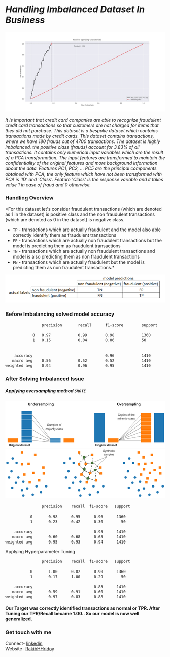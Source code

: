 # *Handling Imbalanced Dataset In Business*
![rocauc](images/roc_auc.jpg)

*It is important that credit card companies are able to recognize fraudulent credit card transactions so that customers are not charged for items that they did not purchase.
This dataset is a bespoke dataset which contains transactions made by credit cards. This dataset contains transactions, where we have 180 frauds out of 4700 transactions. The dataset is highly imbalanced, the positive class (frauds) account for 3.83% of all transactions.
It contains only numerical input variables which are the result of a PCA transformation. The input features are transformed to maintain the confidentiality of the original features and more background information about the data. Features PC1, PC2, … PC5 are the principal 
components obtained with PCA, the only feature which have not been transformed with PCA is 'ID' and 'Class'. Feature 'Class' is the response variable and it takes value 1 in case of fraud and 0 otherwise.*



### Handling Overview
*For this dataset let's consider fraudulent transactions (which are denoted as 1 in the dataset) is positive class and the non fraudulent transactions (which are denoted as 0 in the dataset) is negative class.
*    ```TP``` - transactions which are actually fraudulent and the model also able correctly identify them as fraudulent transactions
*    ```FP``` - transactions which are actually non fraudulent transactions but the model is predicting them as fraudulent transactions
*    ```TN``` - transactions which are actually non fraudulent transactions and model is also predicting them as non fraudulent transactions
*    ```FN``` - transactions which are actually fraudulent but the model is predicting them as non fraudulent transactions.*

![confusionmatrix](images/confusion_matrix.PNG)


### Before Imbalancing solved model accuracy

```
                precision       recall      f1-score        support

            0   0.97            0.99        0.98            1360
            1   0.15            0.04        0.06            50


    accuracy                                0.96            1410
   macro avg    0.56            0.52        0.52            1410
weighted avg    0.94            0.96        0.95            1410
```



### After Solving Imbalanced Issue
##### Applying oversampling method ```SMOTE```
![oversampling](images/resampling.png)
![smote](images/smote.png)

```
                precision    recall  f1-score   support

           0       0.98      0.95      0.96      1360
           1       0.23      0.42      0.30        50

    accuracy                           0.93      1410
   macro avg       0.60      0.68      0.63      1410
weighted avg       0.95      0.93      0.94      1410
```


Applying Hyperparameter Tuning
```
                precision    recall  f1-score   support

           0       1.00      0.82      0.90      1360
           1       0.17      1.00      0.29        50

    accuracy                           0.83      1410
   macro avg       0.59      0.91      0.60      1410
weighted avg       0.97      0.83      0.88      1410
```

#### Our Target was correctly identified transactions as normal or TPR. After Tuning our TPR/Recall became 1.00.. So our model is now well generalized.


### Get touch with me

Connect- [linkedin](https://linkedin.com/in/rakibhhridoy) <br>
Website- [RakibHHridoy](https://rakibhhridoy.github.io) 